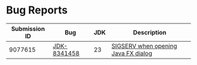 # Bug Reports

| Submission ID | Bug | JDK | Description   |
|---|---|---|---|
|9077615|[JDK-8341458](https://bugs.openjdk.org/browse/JDK-8341458)|23| [SIGSERV when opening Java FX dialog](sigsegv_1/README.md) |
